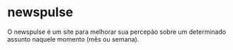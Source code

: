 # newspulse
O newspulse é um site para melhorar sua percepão sobre um determinado assunto naquele momento (mês ou semana).
